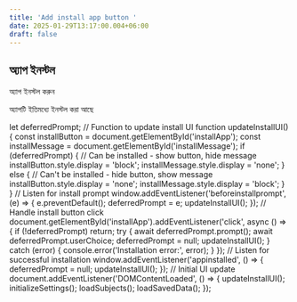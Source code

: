 ```yaml
---
title: 'Add install app button '
date: 2025-01-29T13:17:00.004+06:00
draft: false
---
```


## অ্যাপ ইনস্টল

অ্যাপ ইনস্টল করুন

অ্যাপটি ইতিমধ্যে ইনস্টল করা আছে

let deferredPrompt; // Function to update install UI function updateInstallUI() { const installButton = document.getElementById('installApp'); const installMessage = document.getElementById('installMessage'); if (deferredPrompt) { // Can be installed - show button, hide message installButton.style.display = 'block'; installMessage.style.display = 'none'; } else { // Can't be installed - hide button, show message installButton.style.display = 'none'; installMessage.style.display = 'block'; } } // Listen for install prompt window.addEventListener('beforeinstallprompt', (e) => { e.preventDefault(); deferredPrompt = e; updateInstallUI(); }); // Handle install button click document.getElementById('installApp').addEventListener('click', async () => { if (!deferredPrompt) return; try { await deferredPrompt.prompt(); await deferredPrompt.userChoice; deferredPrompt = null; updateInstallUI(); } catch (error) { console.error('Installation error:', error); } }); // Listen for successful installation window.addEventListener('appinstalled', () => { deferredPrompt = null; updateInstallUI(); }); // Initial UI update document.addEventListener('DOMContentLoaded', () => { updateInstallUI(); initializeSettings(); loadSubjects(); loadSavedData(); });